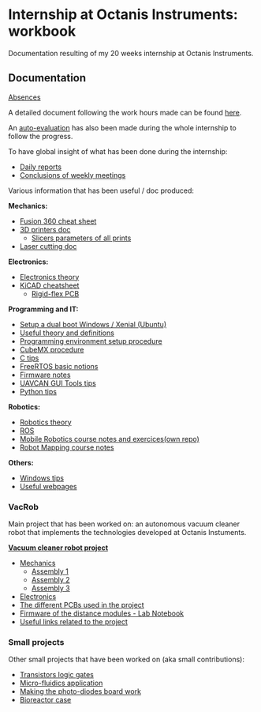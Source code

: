 # Internship at Octanis Instruments: workbook

Documentation resulting of my 20 weeks internship at Octanis Instruments.

## Documentation

[Absences](./docs/general/absences.md)

A detailed document following the work hours made can be found [here](https://docs.google.com/spreadsheets/d/1_l2dqrJrQ-v7qfd-l_EuGI3AZ5O0yJDEYIXwj1KPvaY/edit?usp=sharing).

An [auto-evaluation](https://docs.google.com/spreadsheets/d/1lY56Y4fPrlJRqQMzHWMoeDCFBBWHa7X-nrasgqzNMNE/edit?usp=sharing) has also been made during the whole internship to follow the progress.

To have global insight of what has been done during the internship:

- [Daily reports](./docs/general/dailyReports.md)
- [Conclusions of weekly meetings](./docs/general/weekly.md)

Various information that has been useful / doc produced:

**Mechanics:**

- [Fusion 360 cheat sheet](./docs/mechanics/fusion360/fusion360CheatSheet.md)
- [3D printers doc](./docs/mechanics/3D-printing/printers.md)
  - [Slicers parameters of all prints](./docs/mechanics/3D-printing/printsParameters.md)
- [Laser cutting doc](./docs/mechanics/laser-cutting/laser-cutting.md)

**Electronics:**

- [Electronics theory](./docs/electronics/theory/theory.md)
- [KiCAD cheatsheet](./docs/electronics/pcb/kicad.md)
  - [Rigid-flex PCB](./docs/electronics/pcb/rigid-flex.md)

**Programming and IT:**

- [Setup a dual boot Windows / Xenial (Ubuntu)](./docs/programming/general/dualBoot.md)
- [Useful theory and definitions](./docs/programming/general/theory.md)
- [Programming environment setup procedure](./docs/programming/stm32Programming/environmentSetup.md)
- [CubeMX procedure](./docs/programming/stm32Programming/cubeMX.md)
- [C tips](./docs/stm32Programming/programming/stm32Programming/c.md)
- [FreeRTOS basic notions](./docs/programming/stm32Programming/freertos.md)
- [Firmware notes](./docs/programming/stm32Programming/firmware.md)
- [UAVCAN GUI Tools tips](./docs/programming/uavcan/uavcan.md)
- [Python tips](./docs/programming/python/python.md)

**Robotics:**

- [Robotics theory](./docs/robotics/theory.md)
- [ROS](./docs/robotics/ros.md)
- [Mobile Robotics course notes and exercices(own repo)](https://github.com/opatiny/mobile-robotics)
- [Robot Mapping course notes](./docs/robotics/robotMapping/robotMapping.md)

**Others:**

- [Windows tips](./docs/windows.md)
- [Useful webpages](./docs/links.md)

### VacRob

Main project that has been worked on: an autonomous vacuum cleaner robot that implements the technologies developed at Octanis Instuments.

[**Vacuum cleaner robot project**](./vacrob/vacrob.md)

- [Mechanics](./vacrob/mechanics/mechanics.md)
  - [Assembly 1](./vacrob/mechanics/assembly1.md)
  - [Assembly 2](./vacrob/mechanics/assembly2.md)
  - [Assembly 3](./vacrob/mechanics/assembly3.md)
- [Electronics](./vacrob/electronics/electronics.md)
- [The different PCBs used in the project](./vacrob/pcb/pcb.md)
- [Firmware of the distance modules - Lab Notebook](./vacrob/firmware/distanceModule/distance-module-fw-LN.md)
- [Useful links related to the project](./vacrob/docs/refs.md)

### Small projects

Other small projects that have been worked on (aka small contributions):

- [Transistors logic gates](./smallProjects/logic_gates/logic_gates.md)
- [Micro-fluidics application](./smallProjects/microFluidics/microFluidics.md)
- [Making the photo-diodes board work](./smallProjects/photoDiodes/photoDiodes.md)
- [Bioreactor case](./smallProjects/bioreactor/bioreactor.md)
